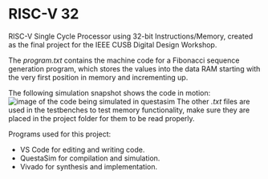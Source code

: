 # RISC-V 32
RISC-V Single Cycle Processor using 32-bit Instructions/Memory, created as the final project for the IEEE CUSB Digital Design Workshop.

The *program.txt* contains the machine code for a Fibonacci sequence generation program, which stores the values into the data RAM starting with the very first position in memory and incrementing up.

The following simulation snapshot shows the code in motion:
![image of the code being simulated in questasim](https://i.ibb.co/MyKXy5t7/image.png)
The other *.txt* files are used in the testbenches to test memory functionality, make sure they are placed in the project folder for them to be read properly.

Programs used for this project:

 - VS Code for editing and writing code.
 - QuestaSim for compilation and simulation.
 - Vivado for synthesis and implementation.
